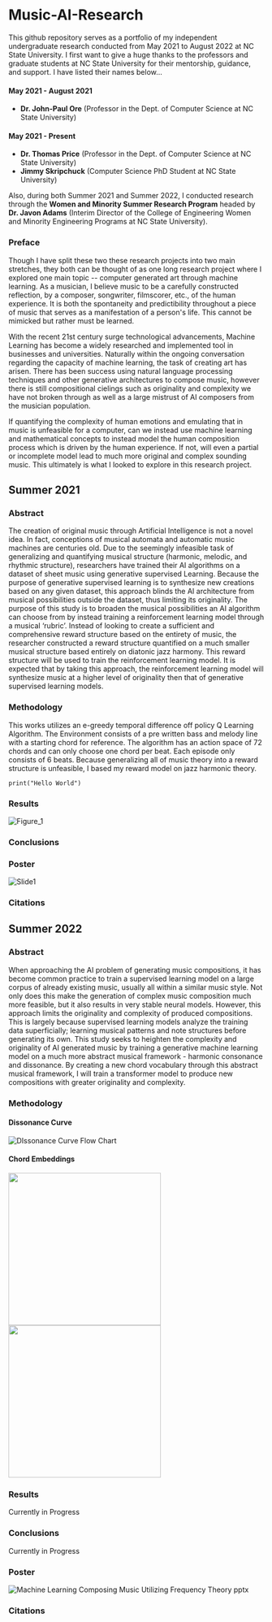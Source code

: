 # Music-AI-Research
 
This github repository serves as a portfolio of my independent undergraduate research conducted from May 2021 to August 2022 at NC State University. I first want to give a huge thanks to the professors and graduate students at NC State University for their mentorship, guidance, and support. I have listed their names below... 

#### May 2021 - August 2021
- **Dr. John-Paul Ore** (Professor in the Dept. of Computer Science at NC State University)

#### May 2021 - Present
- **Dr. Thomas Price** (Professor in the Dept. of Computer Science at NC State University)
- **Jimmy Skripchuck** (Computer Science PhD Student at NC State University)

Also, during both Summer 2021 and Summer 2022, I conducted research through the **Women and Minority Summer Research Program** headed by **Dr. Javon Adams** (Interim Director of the 
College of Engineering Women and Minority Engineering Programs at NC State University).

### Preface
Though I have split these two these research projects into two main stretches, they both can be thought of as one long research project where I explored one main topic
-- computer generated art through machine learning. As a musician, I believe music to be a carefully constructed reflection, by a composer, songwriter, filmscorer, etc., of the human experience. It is both the spontaneity and predictibility throughout a piece of music that serves as a manifestation of a person's life. This cannot be mimicked but rather must be learned. 

With the recent 21st century surge technological advancements, Machine Learning has become a widely researched and implemented tool in businesses and universities. Naturally within the ongoing conversation regarding the capacity of machine learning, the task of creating art has arisen. There has been success using natural language processing techniques and other generative architectures to compose music, however there is still compositional cielings such as originality and complexity we have not broken through as well as a large mistrust of AI composers from the musician population. 

If quantifying the complexity of human emotions and emulating that in music is unfeasible for a computer, can we instead use machine learning and mathematical concepts to instead model the human composition process which is driven by the human experience. If not, will even a partial or incomplete model lead to much more original and complex sounding music. This ultimately is what I looked to explore in this research project.

## Summer 2021
### Abstract
The creation of original music through Artificial Intelligence is not a novel idea. In fact, conceptions of musical automata and automatic music machines are centuries old. 
Due to the seemingly infeasible task of generalizing and quantifying musical structure (harmonic, melodic, and rhythmic structure), researchers have trained their AI algorithms on a dataset
of sheet music using generative supervised Learning. Because the purpose of generative supervised learning is to synthesize new creations based on any given dataset, this approach 
blinds the AI architecture from musical possibilities outside the dataset, thus limiting its originality. The purpose of this study is to broaden the musical possibilities an AI algorithm can 
choose from by instead training a reinforcement learning model through a musical ‘rubric’. Instead of looking to create a sufficient and comprehensive 
reward structure based on the entirety of music, the researcher constructed a reward structure quantified on a much smaller musical structure based entirely on diatonic jazz harmony. This 
reward structure will be used to train the reinforcement learning model. It is expected that by taking this approach, the reinforcement learning model will synthesize music at 
a higher level of originality then that of generative supervised learning models. 

### Methodology
This works utilizes an e-greedy temporal difference off policy Q Learning Algorithm. The Environment consists of a pre written bass 
and melody line with a starting chord for reference. The algorithm has an action space of 72 chords and can only choose one chord per 
beat. Each episode only consists of 6 beats. Because generalizing all of music theory into a reward structure is unfeasible, I based my 
reward model on jazz harmonic theory.


```
print("Hello World")
```

### Results
![Figure_1](https://user-images.githubusercontent.com/84595669/187099460-7961f601-67f0-49a4-ad72-58478871a967.png)

### Conclusions


### Poster
![Slide1](https://user-images.githubusercontent.com/84595669/187097304-0efd3ff1-eab1-403a-8a7c-46b58623d2d0.PNG)

### Citations

## Summer 2022
### Abstract
When approaching the AI problem of generating music compositions, it has become common practice 
to train a supervised learning model on a large corpus of already existing music, usually all within a 
similar music style. Not only does this make the generation of complex music composition much more 
feasible, but it also results in very stable neural models. However, this approach limits the originality and 
complexity of produced compositions. This is largely because supervised learning models analyze the 
training data superficially; learning musical patterns and note structures before generating its own. This 
study seeks to heighten the complexity and originality of AI generated music by training a generative machine learning model 
on a much more abstract musical framework - harmonic consonance and dissonance. By creating a new chord vocabulary
through this abstract musical framework, I will train a transformer model to produce new compositions with greater originality and complexity.

### Methodology
#### Dissonance Curve
![DIssonance Curve Flow Chart](https://user-images.githubusercontent.com/84595669/188961931-74bf63b5-cda7-4e01-a1f6-6694bab8d15a.png)


#### Chord Embeddings
<div>
  <img align="center" width="300" height="300" src=https://user-images.githubusercontent.com/84595669/187100220-60614367-eb12-43d9-b17b-b1e04217d346.png>

   <img align="center" width="300" height="300" src=https://user-images.githubusercontent.com/84595669/187100223-c4c647cf-56c9-4187-9c43-bc13232d21e5.png>
 </div>

### Results
Currently in Progress

### Conclusions
Currently in Progress

### Poster
![Machine Learning Composing Music Utilizing Frequency Theory pptx](https://user-images.githubusercontent.com/84595669/187098383-ebdfc6a3-73e7-4f1c-9d07-ac7b98ba280c.png)

### Citations

